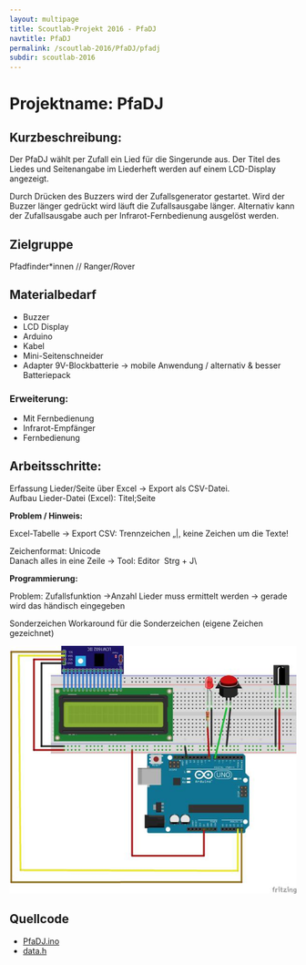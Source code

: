 ```yaml
---
layout: multipage
title: Scoutlab-Projekt 2016 - PfaDJ
navtitle: PfaDJ
permalink: /scoutlab-2016/PfaDJ/pfadj
subdir: scoutlab-2016
---
```

# Projektname: PfaDJ        

## Kurzbeschreibung:

Der PfaDJ wählt per Zufall ein Lied für die Singerunde aus. Der Titel
des Liedes und Seitenangabe im Liederheft werden auf einem LCD-Display
angezeigt.

Durch Drücken des Buzzers wird der Zufallsgenerator gestartet. Wird der
Buzzer länger gedrückt wird läuft die Zufallsausgabe länger. Alternativ
kann der Zufallsausgabe auch per Infrarot-Fernbedienung ausgelöst
werden.


## Zielgruppe

Pfadfinder*innen // Ranger/Rover

## Materialbedarf

* Buzzer
* LCD Display
* Arduino
* Kabel
* Mini-Seitenschneider
* Adapter 9V-Blockbatterie → mobile Anwendung / alternativ & besser Batteriepack

### Erweiterung:
* Mit Fernbedienung
* Infrarot-Empfänger
* Fernbedienung

## Arbeitsschritte:

Erfassung Lieder/Seite über Excel → Export als CSV-Datei.\
Aufbau Lieder-Datei (Excel): Titel;Seite

**Problem / Hinweis:**

Excel-Tabelle → Export CSV: Trennzeichen „|, keine Zeichen um die Texte!

Zeichenformat: Unicode\
Danach alles in eine Zeile → Tool: Editor  Strg + J\

**Programmierung:**

Problem: Zufallsfunktion →Anzahl Lieder muss ermittelt
werden → gerade wird das händisch eingegeben

Sonderzeichen Workaround für die Sonderzeichen (eigene Zeichen gezeichnet)

[![Aufbau PfaDJ](images/aufbau_pfadj-small.jpg)](images/aufbau_pfadj.jpg)

## Quellcode

- [PfaDJ.ino](code/PfaDJ.ino)
- [data.h](code/data.h)
